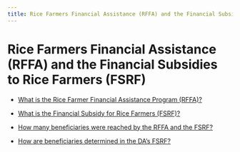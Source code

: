 ```yaml
---
title: Rice Farmers Financial Assistance (RFFA) and the Financial Subsidies to Rice Farmers (FSRF)
---
```


# Rice Farmers Financial Assistance (RFFA) and the Financial Subsidies to Rice Farmers (FSRF)


 - [What is the Rice Farmer Financial Assistance Program (RFFA)?](/other-priority-programs-and-projects/rice-farmers-financial-assistance-rffa-and-the-financial-subsidies-to-rice-farmers-fsrf/what-is-the-rice-farmer-financial-assistance-program-rffa)
    
 - [What is the Financial Subsidy for Rice Farmers (FSRF)?](/other-priority-programs-and-projects/rice-farmers-financial-assistance-rffa-and-the-financial-subsidies-to-rice-farmers-fsrf/what-is-the-financial-subsidy-for-rice-farmers-fsrf)
    
 - [How many beneficiaries were reached by the RFFA and the FSRF?](/other-priority-programs-and-projects/rice-farmers-financial-assistance-rffa-and-the-financial-subsidies-to-rice-farmers-fsrf/how-many-beneficiaries-were-reached-by-the-rffa-and-the-fsrf)
    
 - [How are beneficiaries determined in the DA’s FSRF?](/other-priority-programs-and-projects/rice-farmers-financial-assistance-rffa-and-the-financial-subsidies-to-rice-farmers-fsrf/how-are-beneficiaries-determined-in-the-das-fsrf)
    
